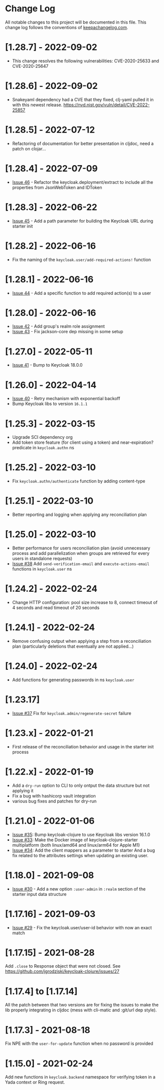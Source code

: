 # Change Log
All notable changes to this project will be documented in this file. 
This change log follows the conventions of [keepachangelog.com](http://keepachangelog.com/).

# [1.28.7] - 2022-09-02

- This change resolves the following vulnerabilities: CVE-2020-25633 and CVE-2020-25647

# [1.28.6] - 2022-09-02

- Snakeyaml dependency had a CVE that they fixed, clj-yaml pulled it in with this newest release. https://nvd.nist.gov/vuln/detail/CVE-2022-25857

# [1.28.5] - 2022-07-12

- Refactoring of documentation for better presentation in cljdoc, need a patch on clojar...

# [1.28.4] - 2022-07-09

- [Issue 46](https://github.com/jgrodziski/keycloak-clojure/issues/46) - Refactor the keycloak.deployment/extract to include all the properties from JsonWebToken and IDToken

# [1.28.3] - 2022-06-22

- [Issue 45](https://github.com/jgrodziski/keycloak-clojure/issues/45) - Add a path parameter for building the Keycloak URL during starter init

# [1.28.2] - 2022-06-16

- Fix the naming of the `keycloak.user/add-required-actions!` function

# [1.28.1] - 2022-06-16

- [Issue 44](https://github.com/jgrodziski/keycloak-clojure/issues/44) - Add a specific function to add required action(s) to a user

# [1.28.0] - 2022-06-16

- [Issue 42](https://github.com/jgrodziski/keycloak-clojure/issues/42) - Add group's realm role assignment
- [Issue 43](https://github.com/jgrodziski/keycloak-clojure/issues/43) - Fix jackson-core dep missing in some setup

# [1.27.0] - 2022-05-11

- [Issue 41](https://github.com/jgrodziski/keycloak-clojure/issues/41) - Bump to Keycloak 18.0.0

# [1.26.0] - 2022-04-14

- [Issue 40](https://github.com/jgrodziski/keycloak-clojure/issues/40) - Retry mechanism with exponential backoff
- Bump Keycloak libs to version `16.1.1`

# [1.25.3] - 2022-03-15

- Upgrade SCI dependency org 
- Add token store feature (for client using a token) and near-expiration? predicate in `keycloak.authn` ns

# [1.25.2] - 2022-03-10

- Fix `keycloak.authn/authenticate` function by adding content-type 

# [1.25.1] - 2022-03-10

- Better reporting and logging when applying any reconciliation plan

# [1.25.0] - 2022-03-10

- Better performance for users reconciliation plan (avoid unnecessary process and add parallelization when groups are retrieved for every users in standalone requests) 
- [Issue #38](https://github.com/jgrodziski/keycloak-clojure/issues/38) Add `send-verification-email` and `execute-actions-email` functions in `keycloak.user` ns

# [1.24.2] - 2022-02-24

- Change HTTP configuration: pool size increase to 8, connect timeout of 4 seconds and read timeout of 20 seconds

# [1.24.1] - 2022-02-24

- Remove confusing output when applying a step from a reconciliation plan (particularly deletions that eventually are not applied...)

# [1.24.0] - 2022-02-24

- Add functions for generating passwords in ns `keycloak.user`

# [1.23.17]

- [Issue #37](https://github.com/jgrodziski/keycloak-clojure/issues/37) Fix for `keycloak.admin/regenerate-secret` failure

# [1.23.x] - 2022-01-21

- First release of the reconciliation behavior and usage in the starter init process

# [1.22.x] - 2022-01-19
- Add a `dry-run` option to CLI to only ontput the data structure but not applying it
- Fix a bug with hashicorp vault integration
- various bug fixes and patches for dry-run 

# [1.21.0] - 2022-01-06

- [Issue #35](https://github.com/jgrodziski/keycloak-clojure/issues/35): Bump keycloak-clojure to use Keycloak libs version 16.1.0
- [Issue #33](https://github.com/jgrodziski/keycloak-clojure/issues/33): Make the Docker image of keycloak-clojure-starter multiplatform (both linux/amd64 and linux/arm64 for Apple M1) 
- [Issue #34](https://github.com/jgrodziski/keycloak-clojure/issues/34): Add the client mappers as a parameter to starter
And a bug fix related to the attributes settings when updating an existing user.

# [1.18.0] - 2021-09-08

- [Issue #30](https://github.com/jgrodziski/keycloak-clojure/issues/30) - Add a new option `:user-admin` in `:realm` section of the starter input data structure

# [1.17.16] - 2021-09-03

- [Issue #29](https://github.com/jgrodziski/keycloak-clojure/issues/29) - Fix the keycloak.user/user-id behavior with now an exact match

# [1.17.15] - 2021-08-28

Add `.close` to Response object that were not closed. See https://github.com/jgrodziski/keycloak-clojure/issues/27

# [1.17.4] to [1.17.14]

All the patch between that two versions are for fixing the issues to make the lib properly integrating in cljdoc (mess with cli-matic and :git/url dep style).

# [1.17.3] - 2021-08-18

Fix NPE with the `user-for-update` function when no password is provided

# [1.15.0] - 2021-02-24

Add new functions in `keycloak.backend` namespace for verifying token in a Yada context or Ring request.


